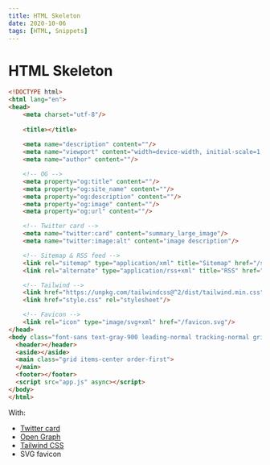 ```yaml
---
title: HTML Skeleton
date: 2020-10-06
tags: [HTML, Snippets]
---
```


# HTML Skeleton

```html
<!DOCTYPE html>
<html lang="en">
<head>
	<meta charset="utf-8"/>
  
	<title></title>
  
	<meta name="description" content=""/>
	<meta name="viewport" content="width=device-width, initial-scale=1, shrink-to-fit=no"/>
	<meta name="author" content=""/>

	<!-- OG -->
	<meta property="og:title" content=""/>
	<meta property="og:site_name" content=""/>
	<meta property="og:description" content=""/>
	<meta property="og:image" content=""/>
	<meta property="og:url" content=""/>

	<!-- Twitter card -->
	<meta name="twitter:card" content="summary_large_image"/>
	<meta name="twitter:image:alt" content="image description"/>

	<!-- Sitemap & RSS feed -->
	<link rel="sitemap" type="application/xml" title="Sitemap" href="/sitemap.xml"/>
	<link rel="alternate" type="application/rss+xml" title="RSS" href="/rss.xml"/>

	<!-- Tailwind -->
	<link href="https://unpkg.com/tailwindcss@^2/dist/tailwind.min.css" rel="stylesheet">
	<link href="style.css" rel="stylesheet"/>

	<!-- Favicon -->
	<link rel="icon" type="image/svg+xml" href="/favicon.svg"/>
</head>
<body class="font-sans text-gray-900 leading-normal tracking-normal grid min-h-screen">
  <header></header>
  <aside></aside>
  <main class="grid items-center order-first">
  </main>
  <footer></footer>
  <script src="app.js" async></script>
</body>
</html>
```

With:

* [Twitter card](https://developer.twitter.com/en/docs/twitter-for-websites/cards/overview/abouts-cards)
* [Open Graph](https://ogp.me/)
* [Tailwind CSS](https://tailwindcss.com/)
* SVG favicon